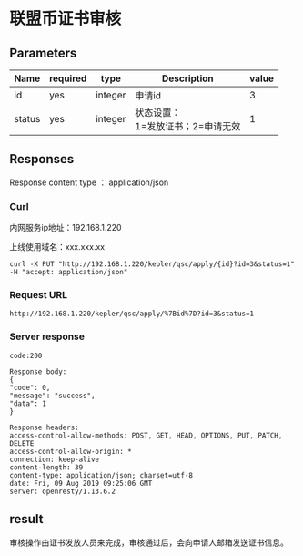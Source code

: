 # 联盟币证书审核

## Parameters

| Name | required | type | Description | value |
|--|--|--|--|--|
| id |yes|integer| 申请id | 3 |
| status |yes|integer| 状态设置：<br>1=发放证书；2=申请无效 | 1 |

## Responses

   Response content type ： application/json

### Curl

内网服务ip地址：192.168.1.220

上线使用域名：xxx.xxx.xx

    curl -X PUT "http://192.168.1.220/kepler/qsc/apply/{id}?id=3&status=1" -H "accept: application/json"

### Request URL

    http://192.168.1.220/kepler/qsc/apply/%7Bid%7D?id=3&status=1

### Server response

    code:200
    
    Response body:
    {
    "code": 0,
    "message": "success",
    "data": 1
    }
    
    Response headers:
    access-control-allow-methods: POST, GET, HEAD, OPTIONS, PUT, PATCH, DELETE 
    access-control-allow-origin: * 
    connection: keep-alive 
    content-length: 39 
    content-type: application/json; charset=utf-8 
    date: Fri, 09 Aug 2019 09:25:06 GMT 
    server: openresty/1.13.6.2 

## result

审核操作由证书发放人员来完成，审核通过后，会向申请人邮箱发送证书信息。
